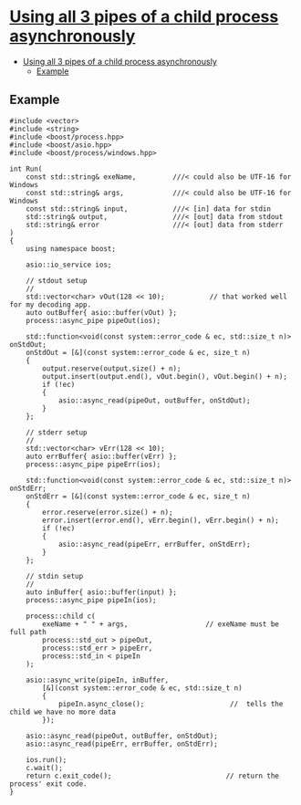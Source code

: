 # [Using all 3 pipes of a child process asynchronously](https://riptutorial.com/boost/example/32459/using-all-3-pipes-of-a-child-process-asynchronously-)

- [Using all 3 pipes of a child process asynchronously](#using-all-3-pipes-of-a-child-process-asynchronously)
  - [Example](#example)

## Example

    #include <vector>
    #include <string>
    #include <boost/process.hpp>
    #include <boost/asio.hpp>
    #include <boost/process/windows.hpp>

    int Run(
        const std::string& exeName,         ///< could also be UTF-16 for Windows
        const std::string& args,            ///< could also be UTF-16 for Windows
        const std::string& input,           ///< [in] data for stdin
        std::string& output,                ///< [out] data from stdout
        std::string& error                  ///< [out] data from stderr
    )
    {
        using namespace boost;

        asio::io_service ios;

        // stdout setup
        //
        std::vector<char> vOut(128 << 10);           // that worked well for my decoding app.
        auto outBuffer{ asio::buffer(vOut) };
        process::async_pipe pipeOut(ios);

        std::function<void(const system::error_code & ec, std::size_t n)> onStdOut;
        onStdOut = [&](const system::error_code & ec, size_t n)
        {
            output.reserve(output.size() + n);
            output.insert(output.end(), vOut.begin(), vOut.begin() + n);
            if (!ec)
            {
                asio::async_read(pipeOut, outBuffer, onStdOut);
            }
        };

        // stderr setup
        //
        std::vector<char> vErr(128 << 10);
        auto errBuffer{ asio::buffer(vErr) };
        process::async_pipe pipeErr(ios);

        std::function<void(const system::error_code & ec, std::size_t n)> onStdErr;
        onStdErr = [&](const system::error_code & ec, size_t n)
        {
            error.reserve(error.size() + n);
            error.insert(error.end(), vErr.begin(), vErr.begin() + n);
            if (!ec)
            {
                asio::async_read(pipeErr, errBuffer, onStdErr);
            }
        };

        // stdin setup
        //
        auto inBuffer{ asio::buffer(input) };
        process::async_pipe pipeIn(ios);

        process::child c(
            exeName + " " + args,                   // exeName must be full path
            process::std_out > pipeOut, 
            process::std_err > pipeErr, 
            process::std_in < pipeIn
        );

        asio::async_write(pipeIn, inBuffer, 
            [&](const system::error_code & ec, std::size_t n) 
            {
                pipeIn.async_close();                     //  tells the child we have no more data
            });

        asio::async_read(pipeOut, outBuffer, onStdOut);
        asio::async_read(pipeErr, errBuffer, onStdErr);

        ios.run();
        c.wait();
        return c.exit_code();                            // return the process' exit code.
    }
